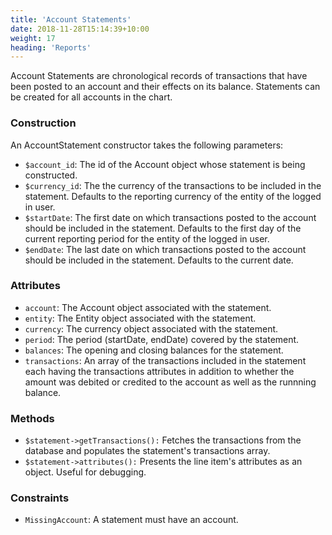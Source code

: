```yaml
---
title: 'Account Statements'
date: 2018-11-28T15:14:39+10:00
weight: 17
heading: 'Reports'
---
```


Account Statements are chronological records of transactions that have been posted to an account and their effects on its balance. Statements can be created for all accounts in the chart.

### Construction
An AccountStatement constructor takes the following parameters:
+ `$account_id`: The id of the Account object whose statement is being constructed.
+ `$currency_id`: The the currency of the transactions to be included in the statement. Defaults to the reporting currency of the entity of the logged in user.
+ `$startDate`: The first date on which transactions posted to the account should be included in the statement. Defaults to the first day of the current reporting period for the entity of the logged in user.
+ `$endDate`: The last date on which transactions posted to the account should be included in the statement. Defaults to the current date.

### Attributes
+ `account`: The Account object associated with the statement.
+ `entity`: The Entity object associated with the statement.
+ `currency`: The currency object associated with the statement.
+ `period`: The period (startDate, endDate) covered by the statement.
+ `balances`: The opening and closing balances for the statement.
+ `transactions`: An array of the transactions included in the statement each having the transactions attributes in addition to whether the amount was debited or credited to the account as well as the runnning balance.

### Methods
+ `$statement->getTransactions():` Fetches the transactions from the database and populates the statement's transactions array. 
+ `$statement->attributes():` Presents the line item's attributes as an object. Useful for debugging. 

### Constraints
+ `MissingAccount`: A statement must have an account. 